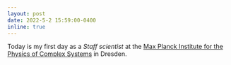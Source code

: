```yaml
---
layout: post
date: 2022-5-2 15:59:00-0400
inline: true
---
```


Today is my first day as a <i>Staff scientist</i> at the <a href="https://www.pks.mpg.de/">Max Planck Institute for the Physics of Complex Systems</a> in Dresden.
